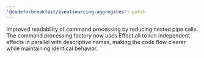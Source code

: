 ```yaml
---
'@codeforbreakfast/eventsourcing-aggregates': patch
---
```


Improved readability of command processing by reducing nested pipe calls. The command processing factory now uses Effect.all to run independent effects in parallel with descriptive names, making the code flow clearer while maintaining identical behavior.
